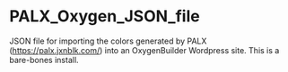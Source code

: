 # PALX_Oxygen_JSON_file
JSON file for importing the colors generated by PALX (https://palx.jxnblk.com/) into an OxygenBuilder Wordpress site. This is a bare-bones install.
